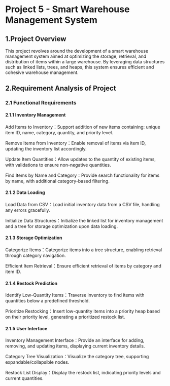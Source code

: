 # Project 5 - Smart Warehouse Management System

## 1.Project Overview
This project revolves around the development of a smart warehouse management system aimed at optimizing the storage, retrieval, and distribution of items within a large warehouse. By leveraging data structures such as linked lists, trees, and heaps, this system ensures efficient and cohesive warehouse management.

## 2.Requirement Analysis of Project

### 2.1 Functional Requirements

#### 2.1.1 Inventory Management
Add Items to Inventory：Support addition of new items containing: unique item ID, name, category, quantity, and priority level.

Remove Items from Inventory：Enable removal of items via item ID, updating the inventory list accordingly.

Update Item Quantities：Allow updates to the quantity of existing items, with validations to ensure non-negative quantities.

Find Items by Name and Category：Provide search functionality for items by name, with additional category-based filtering.

#### 2.1.2 Data Loading

Load Data from CSV：Load initial inventory data from a CSV file, handling any errors gracefully.

Initialize Data Structures：Initialize the linked list for inventory management and a tree for storage optimization upon data loading.

#### 2.1.3 Storage Optimization

Categorize Items：Categorize items into a tree structure, enabling retrieval through category navigation.

Efficient Item Retrieval：Ensure efficient retrieval of items by category and item ID.

#### 2.1.4 Restock Prediction

Identify Low-Quantity Items：Traverse inventory to find items with quantities below a predefined threshold.

Prioritize Restocking：Insert low-quantity items into a priority heap based on their priority level, generating a prioritized restock list.

#### 2.1.5 User Interface

Inventory Management Interface：Provide an interface for adding, removing, and updating items, displaying current inventory details.

Category Tree Visualization：Visualize the category tree, supporting expandable/collapsible nodes.

Restock List Display：Display the restock list, indicating priority levels and current quantities.

